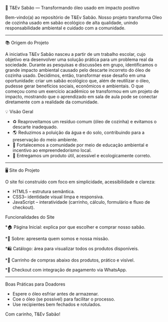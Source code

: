🌿 T\&Ev Sabão — Transformando óleo usado em impacto positivo

Bem-vindo(a) ao repositório de T&Ev Sabão. Nosso projeto transforma Oleo de cozinha usado em sabão ecológico de alta qualidade, unindo responsabilidade ambiental e cuidado com a comunidade.

---

📚 Origem do Projeto

A iniciativa T&Ev Sabão nasceu a partir de um trabalho escolar, cujo objetivo era desenvolver uma solução prática para um problema real da sociedade. Durante as pesquisas e discussões em grupo, identificamos o grande impacto ambiental causado pelo descarte incorreto do óleo de cozinha usado.
Decidimos, então, transformar esse desafio em uma oportunidade: criar um sabão ecológico que, além de reutilizar o óleo, pudesse gerar benefícios sociais, econômicos e ambientais.
O que começou como um exercício acadêmico se transformou em um projeto de impacto, mostrando que o aprendizado em sala de aula pode se conectar diretamente com a realidade da comunidade.

💡 Visão Geral

* ♻️ Reaproveitamos um resíduo comum (óleo de cozinha) e evitamos o descarte inadequado.
* 🌎 Reduzimos a poluição da água e do solo, contribuindo para a preservação do meio ambiente.
* 👥 Fortalecemos a comunidade por meio de educação ambiental e incentivo ao empreendedorismo local.
* 💚 Entregamos um produto útil, acessível e ecologicamente correto.

---

🖥️ Site do Projeto

O site foi construído com foco em simplicidade, acessibilidade e clareza:

* HTML5 – estrutura semântica.
* CSS3– identidade visual limpa e responsiva.
* JavaScript – interatividade (carrinho, cálculo, formulário e fluxo de checkout).

Funcionalidades do Site

*🏠 Página Inicial: explica por que escolher e comprar nosso sabão.

*📖 Sobre: apresenta quem somos e nossa missão.

*🛍️ Catálogo: área para visualizar todos os produtos disponíveis.

*🛒 Carrinho de compras abaixo dos produtos, prático e visível.

*🔐 Checkout com integração de pagamento via WhatsApp.

---

Boas Práticas para Doadores

* Espere o óleo esfriar antes de armazenar.
* Coe o óleo (se possível) para facilitar o processo.
* Use recipientes bem fechados e rotulados.

Com carinho, T&Ev Sabão!
